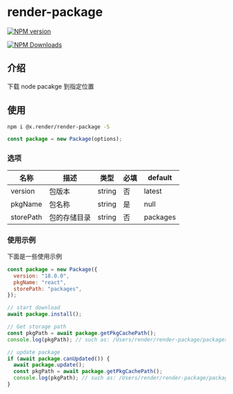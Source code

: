 # render-package

<p>
<a href="https://www.npmjs.com/package/@x.render/render-package" target="__blank"><img src="https://img.shields.io/npm/v/@x.render/render-package" alt="NPM version" /></a>

<a href="https://www.npmjs.com/package/@x.render/render-package" target="__blank"><img src="https://img.shields.io/npm/dm/%40x.render%2Frender-package" alt="NPM Downloads" /></a>

</p>

## 介绍

下载 node pacakge 到指定位置

## 使用

```sh
npm i @x.render/render-package -S
```

```javascript
const package = new Package(options);
```

### 选项

| 名称      | 描述         | 类型   | 必填 | default  |
| --------- | ------------ | ------ | ---- | -------- |
| version   | 包版本       | string | 否   | latest   |
| pkgName   | 包名称       | string | 是   | null     |
| storePath | 包的存储目录 | string | 否   | packages |

### 使用示例

下面是一些使用示例

```javascript
const package = new Package({
  version: "18.0.0",
  pkgName: "react",
  storePath: "packages",
});

// start download
await package.install();

// Get storage path
const pkgPath = await package.getPkgCachePath();
console.log(pkgPath); // such as: /Users/render/render-package/packages/react/_react@18.0.0@react

// update package
if (await package.canUpdated()) {
  await package.update();
  const pkgPath = await package.getPkgCachePath();
  console.log(pkgPath); // such as: /Users/render/render-package/packages/react/_react@18.2.0@react
}
```
